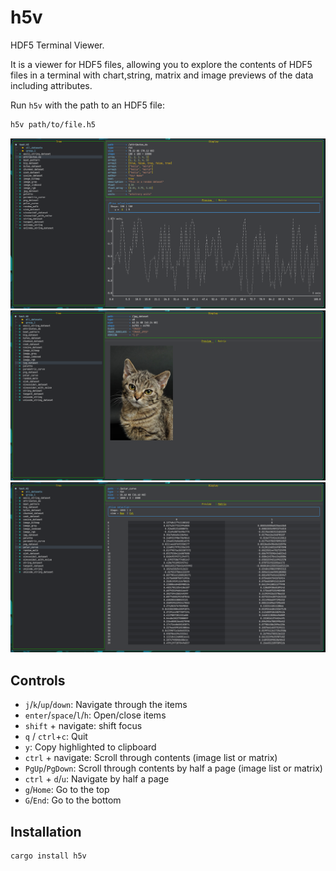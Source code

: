 # h5v

HDF5 Terminal Viewer.

It is a viewer for HDF5 files, allowing you to explore the contents of HDF5 files in a terminal with chart,string, matrix and image previews of the data including attributes.

Run `h5v` with the path to an HDF5 file:

```bash
h5v path/to/file.h5
```

![](./docs/chart_example.png)
![](./docs/image_example.png)
![](./docs/matrix_example.png)

## Controls

- `j`/`k`/`up`/`down`: Navigate through the items
- `enter`/`space`/`l`/`h`: Open/close items
- `shift` + navigate: shift focus
- `q` / `ctrl`+`c`: Quit
- `y`: Copy highlighted to clipboard
- `ctrl` + navigate: Scroll through contents (image list or matrix)
- `PgUp`/`PgDown`: Scroll through contents by half a page (image list or matrix)
- `ctrl` + `d`/`u`: Navigate by half a page
- `g`/`Home`: Go to the top
- `G`/`End`: Go to the bottom

## Installation

```bash
cargo install h5v
```
